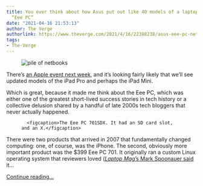 ```yaml
---
title: You ever think about how Asus put out like 40 models of a laptop called the
  “Eee PC”
date: "2021-04-16 21:53:13"
author: The Verge
authorlink: https://www.theverge.com/2021/4/16/22388238/asus-eee-pc-netbook-laptop-line-linux-ipad-pro
tags:
- The-Verge
---
```

<figure>
      <img alt="pile of netbooks" src="https://cdn.vox-cdn.com/thumbor/MqkYvDCpI9jjjGTV_Mp-ThmXpes=/1x0:1020x679/1310x873/cdn.vox-cdn.com/uploads/chorus_image/image/69140173/pile_o_netbooks.0.jpg" />
    </figure>

  <p id="1JwOdb">There’s <a href="https://www.theverge.com/2021/4/16/22385362/apple-event-ipad-airpods-pencil-tv-tags-rumors-spring-loaded">an Apple event next week</a>, and it’s looking fairly likely that we’ll see updated models of the iPad Pro and perhaps the iPad Mini.</p>
<p id="OxpS38">Which is great, because it made me think about the Eee PC, which was either one of the greatest short-lived success stories in tech history or a collective delusion shared by a handful of late 2000s tech bloggers that never actually happened.</p>
  <figure class="e-image">
        
      <figcaption>The Eee PC 701SDX. It had an SD card slot, and an X.</figcaption>
  </figure>
<p id="jw4TJi">There were two products that arrived in 2007 that fundamentally changed computing: one, of course, was the iPhone. The second, obviously more important product was the $399 Eee PC 701. It originally ran a custom Linux operating system that reviewers loved (<a href="https://www.laptopmag.com/reviews/laptops/asus-eee-pc-701"><em>Laptop Mag</em>’s Mark Spoonauer said</a> it...</p>
  <p>
    <a href="https://www.theverge.com/2021/4/16/22388238/asus-eee-pc-netbook-laptop-line-linux-ipad-pro">Continue reading&hellip;</a>
  </p>